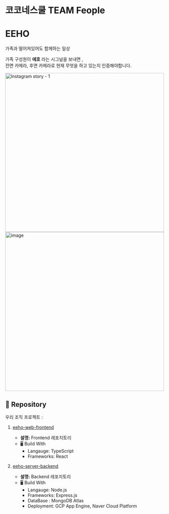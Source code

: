 # 코코네스쿨 TEAM Feople
# EEHO

가족과 떨어져있어도 함께하는 일상  

가족 구성원이 **에호** 라는 시그널을 보내면 ,\
전면 카메라, 후면 카메라로 현재 무엇을 하고 있는지 인증해야합니다.

<img width="503" alt="Instagram story - 1" src="https://github.com/luke7231/eeho-web/assets/85508996/2f2e647e-461a-426c-ac83-0f17a0d866db">
<img width="503" alt="image" src="https://github.com/luke7231/eeho-web/assets/85508996/b19b6447-c3c8-48e8-ab64-4bf0f6e43a11">

## 📍 Repository

우리 조직 프로젝트 :

1. [eeho-web-frontend](https://github.com/feople0/eeho-web-frontend)
   - **설명:** Frontend 레포지토리
   - 🖥 Build With
      - Langauge: TypeScript
      - Frameworks: React


2. [eeho-server-backend](https://github.com/feople0/eeho-server-backend)
   - **설명:** Backend 레포지토리
   - 🖥 Build With
      - Langauge: Node.js
      - Frameworks: Express.js
      - DataBase : MongoDB Atlas
      - Deployment: GCP App Engine, Naver Cloud Platform

